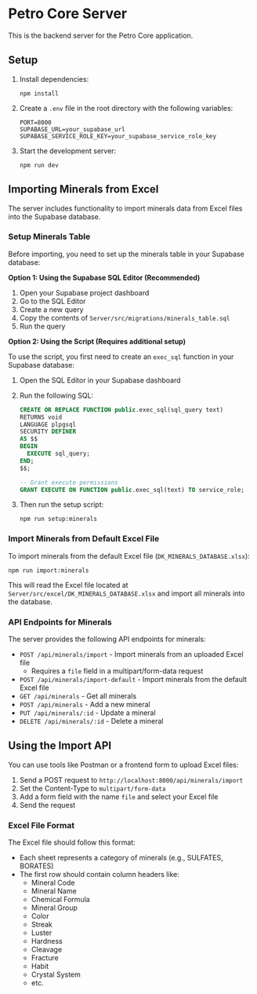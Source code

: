 # Petro Core Server

This is the backend server for the Petro Core application.

## Setup

1. Install dependencies:
   ```
   npm install
   ```

2. Create a `.env` file in the root directory with the following variables:
   ```
   PORT=8000
   SUPABASE_URL=your_supabase_url
   SUPABASE_SERVICE_ROLE_KEY=your_supabase_service_role_key
   ```

3. Start the development server:
   ```
   npm run dev
   ```

## Importing Minerals from Excel

The server includes functionality to import minerals data from Excel files into the Supabase database.

### Setup Minerals Table

Before importing, you need to set up the minerals table in your Supabase database:

**Option 1: Using the Supabase SQL Editor (Recommended)**

1. Open your Supabase project dashboard
2. Go to the SQL Editor
3. Create a new query
4. Copy the contents of `Server/src/migrations/minerals_table.sql`
5. Run the query

**Option 2: Using the Script (Requires additional setup)**

To use the script, you first need to create an `exec_sql` function in your Supabase database:

1. Open the SQL Editor in your Supabase dashboard
2. Run the following SQL:
   ```sql
   CREATE OR REPLACE FUNCTION public.exec_sql(sql_query text)
   RETURNS void
   LANGUAGE plpgsql
   SECURITY DEFINER
   AS $$
   BEGIN
     EXECUTE sql_query;
   END;
   $$;
   
   -- Grant execute permissions
   GRANT EXECUTE ON FUNCTION public.exec_sql(text) TO service_role;
   ```

3. Then run the setup script:
   ```
   npm run setup:minerals
   ```

### Import Minerals from Default Excel File

To import minerals from the default Excel file (`DK_MINERALS_DATABASE.xlsx`):

```
npm run import:minerals
```

This will read the Excel file located at `Server/src/excel/DK_MINERALS_DATABASE.xlsx` and import all minerals into the database.

### API Endpoints for Minerals

The server provides the following API endpoints for minerals:

- `POST /api/minerals/import` - Import minerals from an uploaded Excel file
  - Requires a `file` field in a multipart/form-data request
- `POST /api/minerals/import-default` - Import minerals from the default Excel file
- `GET /api/minerals` - Get all minerals
- `POST /api/minerals` - Add a new mineral
- `PUT /api/minerals/:id` - Update a mineral
- `DELETE /api/minerals/:id` - Delete a mineral

## Using the Import API

You can use tools like Postman or a frontend form to upload Excel files:

1. Send a POST request to `http://localhost:8000/api/minerals/import`
2. Set the Content-Type to `multipart/form-data`
3. Add a form field with the name `file` and select your Excel file
4. Send the request

### Excel File Format

The Excel file should follow this format:
- Each sheet represents a category of minerals (e.g., SULFATES, BORATES)
- The first row should contain column headers like:
  - Mineral Code
  - Mineral Name
  - Chemical Formula
  - Mineral Group
  - Color
  - Streak
  - Luster
  - Hardness
  - Cleavage
  - Fracture
  - Habit
  - Crystal System
  - etc. 